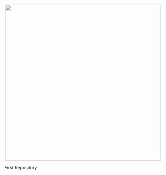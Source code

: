 <p align="center"><img src="https://assets.holbertonschool.com/media_images/files/000/001/247/original/header-logo-700.png" width="500"></p>

First Repository
